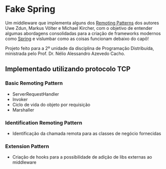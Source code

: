 # Fake Spring

Um middleware que implementa alguns dos [Remoting Patterns](https://voelter.de/data/presentations/remotingPatterns.pdf) dos autores Uwe Zdun, Markus Völter e Michael Kircher, com o objetivo de entender algumas abordagens consolidadas para a criação de frameworks modernos como [Spring](https://spring.io/) e vislumbar como as coisas funcionam debaixo do capô!

Projeto feito para a 2º unidade da disciplina de Programação Distribuída, ministrada pelo Prof. Dr. Nélio Alessandro Azevedo Cacho.
 
 
 ## Implementado utilizando protocolo TCP
 
 ### Basic Remoting Pattern
 
 - ServerRequestHandler
 - Invoker
 - Ciclo de vida do objeto por requisição
 - Marshaller
 
 ### Identification Remoting Pattern
 
 - Identificação da chamada remota para as classes de negócio fornecidas
 
 
 ### Extension Pattern
 
 - Criação de hooks para a possibilidade de adição de libs externas ao middleware
